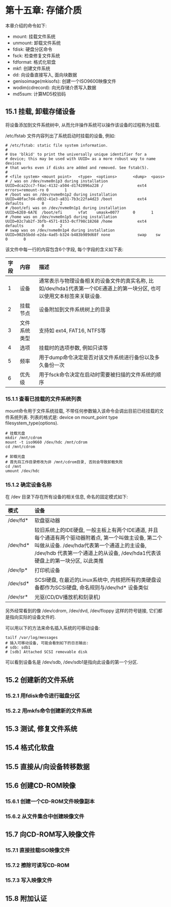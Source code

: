 # 第十五章: 存储介质 #

本章介绍的命令如下:

- mount: 挂载文件系统
- unmount: 卸载文件系统
- fdisk: 硬盘分区命令
- fsck: 检查修复文件系统
- fdformat: 格式化软盘
- mkf: 创建文件系统
- dd: 向设备直接写入, 面向块数据
- genisoimage(mkisofs): 创建一个ISO9600映像文件
- wodim(cdrecord): 向光存储介质写入数据
- md5sum: 计算MD5校验码

## 15.1 挂载, 卸载存储设备 ##

将设备添加到文件系统树中, 从而允许操作系统可以操作该设备的过程称为挂载.

/etc/fstab 文件内容列出了系统启动时挂载的设备, 例如:

```
# /etc/fstab: static file system information.
#
# Use 'blkid' to print the universally unique identifier for a
# device; this may be used with UUID= as a more robust way to name devices
# that works even if disks are added and removed. See fstab(5).
#
# <file system> <mount point>   <type>  <options>       <dump>  <pass>
# / was on /dev/nvme0n1p3 during installation
UUID=dca22cc7-f4ac-4132-a504-d1742096a228 /               ext4    errors=remount-ro 0       1
# /boot was on /dev/nvme0n1p2 during installation
UUID=40fac7d4-d032-41e3-a831-7b3c22fa4d23 /boot           ext4    defaults        0       2
# /boot/efi was on /dev/nvme0n1p1 during installation
UUID=62E0-6A7E  /boot/efi       vfat    umask=0077      0       1
# /home was on /dev/nvme0n1p5 during installation
UUID=02c7ab2f-3bfb-4571-8153-0cf798c18268 /home           ext4    defaults        0       2
# swap was on /dev/nvme0n1p4 during installation
UUID=902b5bdd-e2da-4ad5-b324-b483b989d68f none            swap    sw              0       0
```

该文件中每一行的内容包含6个字段, 每个字段的含义如下表:

| 字段 | 内容 | 描述 |
|:--|:--|:--|
| 1 | 设备 | 通常表示与物理设备相关的设备文件的真实名称, 比如/dev/hda1代表第一个IDE通道上的第一块分区, 也可以使用文本标签来关联设备. |
| 2 | 挂载节点 | 设备附加到文件系统树上的目录 |
| 3 | 文件系统类型 | 支持如 ext4, FAT16, NTFS等 |
| 4 | 选项 | 挂载时的选项参数, 例如只读等 |
| 5 | 频率 | 用于dump命令决定是否对该文件系统进行备份以及多久备份一次 |
| 6 | 优先级 | 用于fsck命令决定在启动时需要被扫描的文件系统的顺序 |

### 15.1.1 查看已挂载的文件系统列表 ###

mount命令用于文件系统挂载, 不带任何参数输入该命令会调出目前已经挂载的文件系统列表. 列表的格式是: device on mount\_point type filesystem\_type(options).

```
# 挂载光盘
mkdir /mnt/cdrom
mount -t iso9660 /dev/hdc /mnt/cdrom
cd /mnt/cdrom

# 卸载光盘
# 首先将工作目录修改为非 /mnt/cdrom目录, 否则会导致卸载失败
cd /mnt
umount /dev/hdc
```

### 15.1.2 确定设备名称 ###

在 /dev 目录下存在所有设备的相关信息, 命名的固定模式如下:

| 模式 | 设备 |
|:--|:--|
| /dev/fd* | 软盘驱动器 |
| /dev/hd* | 较旧系统上的IDE硬盘, 一般主板上有两个IDE通道, 并且每个通道有两个驱动器附着点, 第一个叫做主设备, 第二个叫做从设备. /dev/hda代表第一个通道上的主设备, /dev/hdb 代表第一个通道上的从设备, /dev/hda1代表该硬盘上的第一块分区, 以此类推 |
| /dev/lp* | 打印机设备 |
| /dev/sd* | SCSI硬盘, 在最近的Linux系统中, 内核把所有的类硬盘设备都作为SCSI硬盘, 命名规则与/dev/hd* 设备类似 |
| /dev/sr* | 光驱(CD/DV播放机和刻录机)

另外经常看到的像 /dev/cdrom, /dev/dvd, /dev/floppy 这样的符号链接, 它们都是指向实际的设备文件的.

可以用以下的方法来命名插入系统的可移动设备:

```
tailf /var/log/messages
# 插入可移动设备, 可能会看到如下的日志输出:
# sdb: sdb1
# [sdb] Attached SCSI removable disk
```
可以看到设备名是 /dev/sdb, /dev/sdb1是指向此设备的第一个分区.

## 15.2 创建新的文件系统 ##

### 15.2.1 用fdisk命令进行磁盘分区 ###

### 15.2.2 用mkfs命令创建新的文件系统 ###

## 15.3 测试, 修复文件系统 ##

## 15.4 格式化软盘 ##

## 15.5 直接从/向设备转移数据 ##

## 15.6 创建CD-ROM映像 ##

### 15.6.1 创建一个CD-ROM文件映像副本 ###

### 15.6.2 从文件集合中创建映像文件 ###

## 15.7 向CD-ROM写入映像文件 ##

### 15.7.1 直接挂载ISO映像文件 ###

### 15.7.2 擦除可读写CD-ROM ###

### 15.7.3 写入映像文件 ###

## 15.8 附加认证 ##
